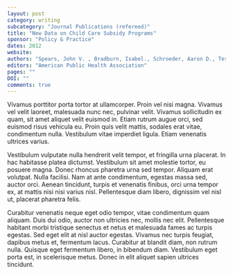 ```yaml
---
layout: post
category: writing
subcategory: "Journal Publications (refereed)"
title: "New Data on Child Care Subsidy Programs"
sponsor: "Policy & Practice"
dates: 2012
website:
authors: "Spears, John V. , Bradburn, Isabel., Schroeder, Aaron D., Tester, Diana., Forry, Nicole"
editors: "American Public Health Association"
pages: ""
DOI: ""
comments: true
---
```


Vivamus porttitor porta tortor at ullamcorper. Proin vel nisi magna. Vivamus vel velit laoreet, malesuada nunc nec, pulvinar velit. Vivamus sollicitudin ex quam, sit amet aliquet velit euismod in. Etiam rutrum augue orci, sed euismod risus vehicula eu. Proin quis velit mattis, sodales erat vitae, condimentum nulla. Vestibulum vitae imperdiet ligula. Etiam venenatis ultrices varius.

Vestibulum vulputate nulla hendrerit velit tempor, et fringilla urna placerat. In hac habitasse platea dictumst. Vestibulum sit amet molestie tortor, eu posuere magna. Donec rhoncus pharetra urna sed tempor. Aliquam erat volutpat. Nulla facilisi. Nam at ante condimentum, egestas massa sed, auctor orci. Aenean tincidunt, turpis et venenatis finibus, orci urna tempor ex, at mattis nisi nisi varius nisl. Pellentesque diam libero, dignissim vel nisl ut, placerat pharetra felis.

Curabitur venenatis neque eget odio tempor, vitae condimentum quam aliquam. Duis dui odio, auctor non ultricies nec, mollis nec elit. Pellentesque habitant morbi tristique senectus et netus et malesuada fames ac turpis egestas. Sed eget elit at nisl auctor egestas. Vivamus nec turpis feugiat, dapibus metus et, fermentum lacus. Curabitur at blandit diam, non rutrum nulla. Quisque eget fermentum libero, in bibendum diam. Vestibulum eget porta est, in scelerisque metus. Donec in elit aliquet sapien ultrices tincidunt.

